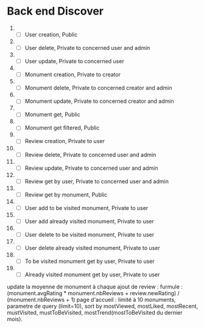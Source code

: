 # Back end Discover

1. - [ ] User creation, Public
2. - [ ] User delete, Private to concerned user and admin
3. - [ ] User update, Private to concerned user

4. - [ ] Monument creation, Private to creator
5. - [ ] Monument delete, Private to concerned creator and admin
6. - [ ] Monument update, Private to concerned creator and admin
7. - [ ] Monument get, Public
8. - [ ] Monument get filtered, Public

9. - [ ] Review creation, Private to user
10. - [ ] Review delete, Private to concerned user and admin
11. - [ ] Review update, Private to concerned user and admin
12. - [ ] Review get by user, Private to concerned user and admin
13. - [ ] Review get by monument, Public

14. - [ ] User add to be visited monument, Private to user
15. - [ ] User add already visited monument, Private to user
16. - [ ] User delete to be visited monument, Private to user
17. - [ ] User delete already visited monument, Private to user
18. - [ ] To be visited monument get by user, Private to user
19. - [ ] Already visited monument get by user, Private to user

update la moyenne de monument à chaque ajout de review : furmule : (monument.avgRating * monument.nbReviews + review.newRating) / (monument.nbReviews + 1)
page d'accueil : 
    limité à 10 monuments, 
    parametre de query (limit=10), 
    sort by mostViewed, mostLiked, mostRecent, mustVisited, mustToBeVisited, mostTrend(mostToBeVisited du dernier mois).